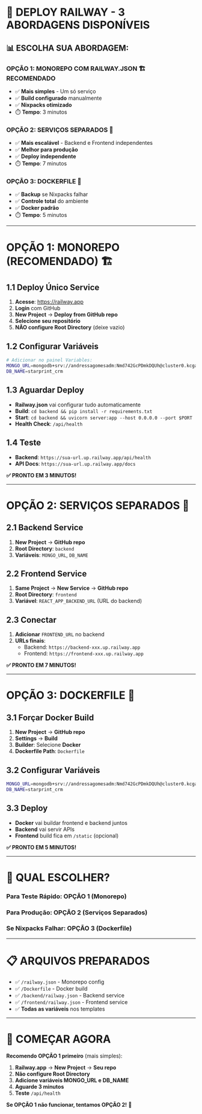 # 🚀 **DEPLOY RAILWAY - 3 ABORDAGENS DISPONÍVEIS**

## **📊 ESCOLHA SUA ABORDAGEM:**

### **OPÇÃO 1: MONOREPO COM RAILWAY.JSON** 🏗️ **RECOMENDADO**
- ✅ **Mais simples** - Um só serviço
- ✅ **Build configurado** manualmente  
- ✅ **Nixpacks otimizado**
- ⏱️ **Tempo**: 3 minutos

### **OPÇÃO 2: SERVIÇOS SEPARADOS** 🔄
- ✅ **Mais escalável** - Backend e Frontend independentes
- ✅ **Melhor para produção**
- ✅ **Deploy independente**
- ⏱️ **Tempo**: 7 minutos

### **OPÇÃO 3: DOCKERFILE** 🐳
- ✅ **Backup** se Nixpacks falhar
- ✅ **Controle total** do ambiente
- ✅ **Docker padrão**
- ⏱️ **Tempo**: 5 minutos

---

# **OPÇÃO 1: MONOREPO (RECOMENDADO)** 🏗️

## **1.1 Deploy Único Service**
1. **Acesse**: https://railway.app
2. **Login** com GitHub
3. **New Project** → **Deploy from GitHub repo**
4. **Selecione seu repositório**
5. **NÃO configure Root Directory** (deixe vazio)

## **1.2 Configurar Variáveis**
```bash
# Adicionar no painel Variables:
MONGO_URL=mongodb+srv://andressagomesadm:Nmd742GcPDmkDQUh@cluster0.kcgacfw.mongodb.net/starprint_crm?retryWrites=true&w=majority&appName=Cluster0
DB_NAME=starprint_crm
```

## **1.3 Aguardar Deploy**
- **Railway.json** vai configurar tudo automaticamente
- **Build**: `cd backend && pip install -r requirements.txt`
- **Start**: `cd backend && uvicorn server:app --host 0.0.0.0 --port $PORT`
- **Health Check**: `/api/health`

## **1.4 Teste**
- **Backend**: `https://sua-url.up.railway.app/api/health`
- **API Docs**: `https://sua-url.up.railway.app/docs`

**✅ PRONTO EM 3 MINUTOS!**

---

# **OPÇÃO 2: SERVIÇOS SEPARADOS** 🔄

## **2.1 Backend Service**
1. **New Project** → **GitHub repo**
2. **Root Directory**: `backend`
3. **Variáveis**: `MONGO_URL`, `DB_NAME`

## **2.2 Frontend Service**  
1. **Same Project** → **New Service** → **GitHub repo**
2. **Root Directory**: `frontend`
3. **Variável**: `REACT_APP_BACKEND_URL` (URL do backend)

## **2.3 Conectar**
1. **Adicionar** `FRONTEND_URL` no backend
2. **URLs finais**:
   - Backend: `https://backend-xxx.up.railway.app`
   - Frontend: `https://frontend-xxx.up.railway.app`

**✅ PRONTO EM 7 MINUTOS!**

---

# **OPÇÃO 3: DOCKERFILE** 🐳

## **3.1 Forçar Docker Build**
1. **New Project** → **GitHub repo**
2. **Settings** → **Build**
3. **Builder**: Selecione **Docker**
4. **Dockerfile Path**: `Dockerfile`

## **3.2 Configurar Variáveis**
```bash
MONGO_URL=mongodb+srv://andressagomesadm:Nmd742GcPDmkDQUh@cluster0.kcgacfw.mongodb.net/starprint_crm?retryWrites=true&w=majority&appName=Cluster0
DB_NAME=starprint_crm
```

## **3.3 Deploy**
- **Docker** vai buildar frontend e backend juntos
- **Backend** vai servir APIs
- **Frontend** build fica em `/static` (opcional)

**✅ PRONTO EM 5 MINUTOS!**

---

# **🎯 QUAL ESCOLHER?**

### **Para Teste Rápido**: OPÇÃO 1 (Monorepo)
### **Para Produção**: OPÇÃO 2 (Serviços Separados)  
### **Se Nixpacks Falhar**: OPÇÃO 3 (Dockerfile)

---

# **📋 ARQUIVOS PREPARADOS**

- ✅ `/railway.json` - Monorepo config
- ✅ `/Dockerfile` - Docker build
- ✅ `/backend/railway.json` - Backend service
- ✅ `/frontend/railway.json` - Frontend service
- ✅ **Todas as variáveis** nos templates

---

# **🚀 COMEÇAR AGORA**

**Recomendo OPÇÃO 1 primeiro** (mais simples):

1. **Railway.app** → **New Project** → **Seu repo**
2. **Não configure Root Directory**
3. **Adicione variáveis MONGO_URL e DB_NAME**
4. **Aguarde 3 minutos**
5. **Teste** `/api/health`

**Se OPÇÃO 1 não funcionar, tentamos OPÇÃO 2!** 💪